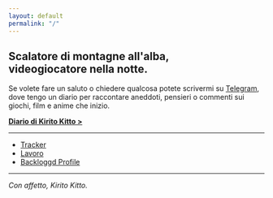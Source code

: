 ```yaml
---
layout: default
permalink: "/"
---
```


## Scalatore di montagne all'alba,<br>videogiocatore nella notte.

Se volete fare un saluto o chiedere qualcosa potete scrivermi su [Telegram](https://t.me/kiritokitto), dove tengo un diario per raccontare aneddoti, pensieri o commenti sui giochi, film e anime che inizio.

[**Diario di Kirito Kitto >**](https://t.me/+eYDpkG161AY4YzI0)

---

<!-- * [Year in Videogames](/year-in-videogames) -->
<!-- * [Into the Wilds](/into-the-wilds) -->
* [Tracker](/tracker)
* [Lavoro](/job)
* [Backloggd Profile](https://www.backloggd.com/u/KiritoKitto/)

---

*Con affetto, Kirito Kitto.*
